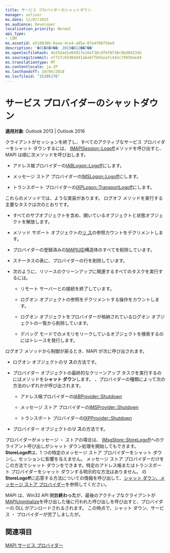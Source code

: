 ```yaml
---
title: サービス プロバイダーのシャットダウン
manager: soliver
ms.date: 12/07/2015
ms.audience: Developer
localization_priority: Normal
api_type:
- COM
ms.assetid: e518830b-0aaa-4ce4-a85a-07e4f00750a9
description: '�ŏI�X�V��: 2015�N12��7��'
ms.openlocfilehash: 4e25dad1e04927e10af38cdfbf8f30c9bd04234b
ms.sourcegitcommit: ef717c65d8dd41ababffb01eafc443c79950aed4
ms.translationtype: MT
ms.contentlocale: ja-JP
ms.lasthandoff: 10/04/2018
ms.locfileid: "25395176"
---
```

# <a name="shutting-down-a-service-provider"></a>サービス プロバイダーのシャットダウン

 
  
**適用対象**: Outlook 2013 | Outlook 2016 
  
クライアントがセッションを終了し、すべてのアクティブなサービス プロバイダーをシャット ダウンするには、 [IMAPISession::Logoff](imapisession-logoff.md)メソッドを呼び出すと、MAPI は順に次メソッドを呼び出します。 
  
- アドレス帳プロバイダーの[IABLogon::Logoff](iablogon-logoff.md)にします。 
    
- メッセージ ストア プロバイダーの[IMSLogon::Logoff](imslogon-logoff.md)にします。 
    
- トランスポート プロバイダーの[IXPLogon::TransportLogoff](ixplogon-transportlogoff.md)にします。 
    
これらのメソッドでは、ような実装があります。 ログオフ メソッドを実行する主要なタスクは次のとおりです。
  
- すべてのサブオブジェクトを含め、開いているオブジェクトと状態オブジェクトを解放します。
    
- メソッド サポート オブジェクトの[リ ス](https://msdn.microsoft.com/library/4b494c6f-f0ee-4c35-ae45-ed956f40dc7a%28Office.15%29.aspx)の参照カウントをデクリメントします。 
    
- プロバイダーの登録済みの[MAPIUID](mapiuid.md)構造体のすべてを削除しています。 
    
- ステータスの表に、プロバイダーの行を削除しています。
    
- 次のように、リソースのクリーンアップに関連するすべてのタスクを実行するには。
    
  - リモート サーバーとの接続を終了しています。
    
  - ログオン オブジェクトの参照をデクリメントする操作をカウントします。
    
  - ログオン オブジェクトをプロバイダーが格納されているログオン オブジェクトの一覧から削除しています。
    
  - デバッグ モードでのメモリをリークしているオブジェクトを検索するのにはトレースを発行します。
    
ログオフ メソッドから制御が戻るとき、MAPI が次に呼び出されます。
  
- ログオン オブジェクトの**リ ス**の方法です。 
    
- プロバイダー オブジェクトの最終的なクリーンアップ タスクを実行するのにはメソッドを**シャット ダウン**します。 、プロバイダーの種類によって次の方法のいずれかが呼び出されます。 
    
  - アドレス帳プロバイダーの[IABProvider::Shutdown](iabprovider-shutdown.md) 
    
  - メッセージ ストア プロバイダーの[IMSProvider::Shutdown](imsprovider-shutdown.md) 
    
  - トランスポート プロバイダーの[IXPProvider::Shutdown](ixpprovider-shutdown.md) 
    
- プロバイダー オブジェクトの**リ ス**の方法です。 
    
プロバイダーがメッセージ ・ ストアの場合は、 [IMsgStore::StoreLogoff](imsgstore-storelogoff.md)へのクライアント呼び出しがシャット ダウン処理を開始してもできます。 **StoreLogoff**は、1 つの特定のメッセージ ストア プロバイダーをシャット ダウンし、セッションに影響を与えません。 メッセージ ストア プロバイダーだけをこの方法でシャット ダウンをできます。特定のアドレス帳またはトランスポート プロバイダーをシャット ダウンする明示的な方法はありません。 の**StoreLogoff**に応答する方法についての情報を呼び出して、[シャット ダウン、メッセージ ストア プロバイダー](shutting-down-a-message-store-provider.md)を参照してください。
  
MAPI は、Win32 API 関数**終わった**が、最後のアクティブなクライアントが[MAPIUninitialize](mapiuninitialize.md)を呼び出した後に行われた呼び出しを呼び出すと、プロバイダーの DLL がアンロードされるされます。 この時点で、シャット ダウン、サービス ・ プロバイダーが完了しましたが。 
  
## <a name="see-also"></a>関連項目



[MAPI サービス プロバイダー](mapi-service-providers.md)

